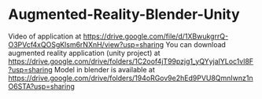 # Augmented-Reality-Blender-Unity

Video of application at https://drive.google.com/file/d/1XBwukgrrQ-O3PVcf4xQOSgKlsm6rNXnH/view?usp=sharing
You can download augmented reality application (unity project) at https://drive.google.com/drive/folders/1C2oof4jT99pzjg1_yQYyjaIYLoc1vl8F?usp=sharing
Model in blender is available at https://drive.google.com/drive/folders/194oRGov9e2hEd9PVU8QmnIwnz1nO6STA?usp=sharing
